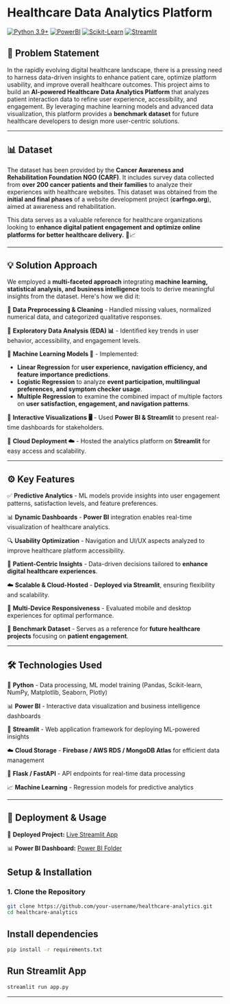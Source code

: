 # Healthcare Data Analytics Platform

[![Python 3.9+](https://img.shields.io/badge/Python-3.9%2B-blue.svg)](https://www.python.org/downloads/)
[![PowerBI](https://img.shields.io/badge/Analytics-PowerBI-yellow)](https://powerbi.microsoft.com/)
[![Scikit-Learn](https://img.shields.io/badge/ML-scikit--learn-orange)](https://scikit-learn.org/)
[![Streamlit](https://img.shields.io/badge/UI-Streamlit-red)](https://streamlit.io/)

## 🚀 Problem Statement
In the rapidly evolving digital healthcare landscape, there is a pressing need to harness data-driven insights to enhance patient care, optimize platform usability, and improve overall healthcare outcomes. This project aims to build an **AI-powered Healthcare Data Analytics Platform** that analyzes patient interaction data to refine user experience, accessibility, and engagement. By leveraging machine learning models and advanced data visualization, this platform provides a **benchmark dataset** for future healthcare developers to design more user-centric solutions.

---

## 📊 Dataset
The dataset has been provided by the **Cancer Awareness and Rehabilitation Foundation NGO (CARF)**. It includes survey data collected from **over 200 cancer patients and their families** to analyze their experiences with healthcare websites. This dataset was obtained from the **initial and final phases** of a website development project (**carfngo.org**), aimed at awareness and rehabilitation.

This data serves as a valuable reference for healthcare organizations looking to **enhance digital patient engagement and optimize online platforms for better healthcare delivery.** 🏥📈

---

## 💡 Solution Approach
We employed a **multi-faceted approach** integrating **machine learning, statistical analysis, and business intelligence** tools to derive meaningful insights from the dataset. Here's how we did it:

🔹 **Data Preprocessing & Cleaning** - Handled missing values, normalized numerical data, and categorized qualitative responses.

🔹 **Exploratory Data Analysis (EDA) 📊** - Identified key trends in user behavior, accessibility, and engagement levels.

🔹 **Machine Learning Models 🤖** - Implemented:
   - **Linear Regression** for **user experience, navigation efficiency, and feature importance predictions**.
   - **Logistic Regression** to analyze **event participation, multilingual preferences, and symptom checker usage**.
   - **Multiple Regression** to examine the combined impact of multiple factors on **user satisfaction, engagement, and navigation patterns**.

🔹 **Interactive Visualizations 🖥️** - Used **Power BI & Streamlit** to present real-time dashboards for stakeholders.

🔹 **Cloud Deployment ☁️** - Hosted the analytics platform on **Streamlit** for easy access and scalability.

---

## ⚙️ Key Features
✅ **Predictive Analytics** - ML models provide insights into user engagement patterns, satisfaction levels, and feature preferences.

📊 **Dynamic Dashboards** - **Power BI** integration enables real-time visualization of healthcare analytics.

🔍 **Usability Optimization** - Navigation and UI/UX aspects analyzed to improve healthcare platform accessibility.

🏥 **Patient-Centric Insights** - Data-driven decisions tailored to **enhance digital healthcare experiences**.

☁️ **Scalable & Cloud-Hosted** - **Deployed via Streamlit**, ensuring flexibility and scalability.

📱 **Multi-Device Responsiveness** - Evaluated mobile and desktop experiences for optimal performance.

📑 **Benchmark Dataset** - Serves as a reference for **future healthcare projects** focusing on **patient engagement**.

---

## 🛠️ Technologies Used
🚀 **Python** - Data processing, ML model training (Pandas, Scikit-learn, NumPy, Matplotlib, Seaborn, Plotly)

📊 **Power BI** - Interactive data visualization and business intelligence dashboards

🎨 **Streamlit** - Web application framework for deploying ML-powered insights

☁️ **Cloud Storage** - **Firebase / AWS RDS / MongoDB Atlas** for efficient data management

📡 **Flask / FastAPI** - API endpoints for real-time data processing

📈 **Machine Learning** - Regression models for predictive analytics

---

## 🚀 Deployment & Usage
🔗 **Deployed Project:** [Live Streamlit App](https://capstone-project-deployed.streamlit.app/)

📊 **Power BI Dashboard:** [Power BI Folder](https://github.com/Shreyas521032/Capstone-Project/tree/main/Power%20BI)

## Setup & Installation

### 1. Clone the Repository
```bash
git clone https://github.com/your-username/healthcare-analytics.git
cd healthcare-analytics
```

## Install dependencies
```bash
pip install -r requirements.txt
```

## Run Streamlit App
```bash
streamlit run app.py
```

---
